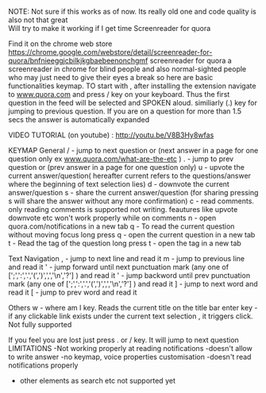 
NOTE: Not sure if this works as of now. Its really old one and code quality is also not that great<br/> Will try to make it working if I get time
Screenreader for quora

Find it on the chrome web store https://chrome.google.com/webstore/detail/screenreader-for-quora/bnfnieeggjcbilkjkgbaebeenonchgmf
screenreader for quora a screenreader in chrome for blind people 
and also normal-sighted people who may just need to give their eyes a break
so here are basic functionalities keymap. 
TO start with , after installing the extension navigate to www.quora.com
and press / key on your keyboard.
Thus the first question in the feed will be selected and
SPOKEN aloud. similiarly (.) key for jumping to previous question. 
If you are on a question for more than 1.5 secs the answer is automatically expanded

VIDEO TUTORIAL (on youtube) : http://youtu.be/V8B3Hy8wfas

KEYMAP 
General
/ - jump to next question or (next answer in a page for one question only ex www.quora.com/what-are-the-etc )
. - jump to prev question or (prev answer in a page for one question only)
u - upvote the current answer/question( hereafter current refers to the questions/answer where the beginning of text selection lies)
d - downvote the current answer/question
s - share the current answer/question (for sharing pressing s will share the answer without any more confirmation)
c - read comments. only reading comments is supported not writing. feautures like upvote downvote etc won't work properly while on comments
n - open quora.com/notifications in a new tab
q - To read the current question without moving focus
long press q - open the current question in a new tab
t - Read the tag of the question 
long press t - open the tag in a new tab

Text Navigation
, - jump to next line and read it
m - jump to previous line and read it
' - jump forward until next punctuation mark (any one of [';',':','.','(',')',',','\n','?'] ) and read it 
' - jump backword until prev punctuation mark (any one of [';',':','.','(',')',',','\n','?'] ) and read it 
] - jump to next word and read it
[ - jump to prev word and read it

Others
w - where am I key. Reads the current title on the title bar
enter key - if any clickable link exists under the current text selection , it triggers click. Not fully supported

If you feel you are lost just press . or / key. It will jump to next question
LIMITATIONS
-Not working properly at reading notifications
-doesn't allow to write answer
-no keymap, voice properties customisation
-doesn't read notifications  properly
- other elements as search etc not supported yet

